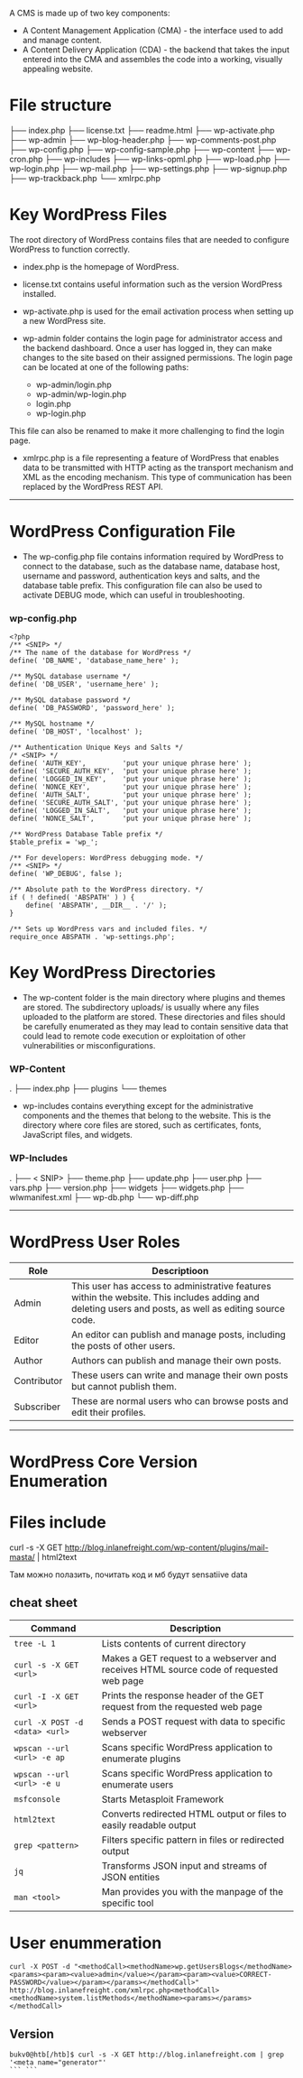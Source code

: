 A CMS is made up of two key components:

- A Content Management Application (CMA) - the interface used to add and manage content.
- A Content Delivery Application (CDA) - the backend that takes the input entered into the CMA and assembles the code into a working, visually appealing website.
# File structure
├── index.php
├── license.txt
├── readme.html
├── wp-activate.php
├── wp-admin
├── wp-blog-header.php
├── wp-comments-post.php
├── wp-config.php
├── wp-config-sample.php
├── wp-content
├── wp-cron.php
├── wp-includes
├── wp-links-opml.php
├── wp-load.php
├── wp-login.php
├── wp-mail.php
├── wp-settings.php
├── wp-signup.php
├── wp-trackback.php
└── xmlrpc.php

# Key WordPress Files

The root directory of WordPress contains files that are needed to configure WordPress to function correctly.

- index.php is the homepage of WordPress.

- license.txt contains useful information such as the version WordPress installed.

- wp-activate.php is used for the email activation process when setting up a new WordPress site.

- wp-admin folder contains the login page for administrator access and the backend dashboard. Once a user has logged in, they can make changes to the site based on their assigned permissions. The login page can be located at one of the following paths:
	- wp-admin/login.php
	- wp-admin/wp-login.php
	- login.php
	- wp-login.php

This file can also be renamed to make it more challenging to find the login page.

- xmlrpc.php is a file representing a feature of WordPress that enables data to be transmitted with HTTP acting as the transport mechanism and XML as the encoding mechanism. This type of communication has been replaced by the WordPress REST API.
___
# WordPress Configuration File

- The wp-config.php file contains information required by WordPress to connect to the database, such as the database name, database host, username and password, authentication keys and salts, and the database table prefix. This configuration file can also be used to activate DEBUG mode, which can useful in troubleshooting.
### wp-config.php
```
<?php
/** <SNIP> */
/** The name of the database for WordPress */
define( 'DB_NAME', 'database_name_here' );

/** MySQL database username */
define( 'DB_USER', 'username_here' );

/** MySQL database password */
define( 'DB_PASSWORD', 'password_here' );

/** MySQL hostname */
define( 'DB_HOST', 'localhost' );

/** Authentication Unique Keys and Salts */
/* <SNIP> */
define( 'AUTH_KEY',         'put your unique phrase here' );
define( 'SECURE_AUTH_KEY',  'put your unique phrase here' );
define( 'LOGGED_IN_KEY',    'put your unique phrase here' );
define( 'NONCE_KEY',        'put your unique phrase here' );
define( 'AUTH_SALT',        'put your unique phrase here' );
define( 'SECURE_AUTH_SALT', 'put your unique phrase here' );
define( 'LOGGED_IN_SALT',   'put your unique phrase here' );
define( 'NONCE_SALT',       'put your unique phrase here' );

/** WordPress Database Table prefix */
$table_prefix = 'wp_';

/** For developers: WordPress debugging mode. */
/** <SNIP> */
define( 'WP_DEBUG', false );

/** Absolute path to the WordPress directory. */
if ( ! defined( 'ABSPATH' ) ) {
	define( 'ABSPATH', __DIR__ . '/' );
}

/** Sets up WordPress vars and included files. */
require_once ABSPATH . 'wp-settings.php';

```

# Key WordPress Directories

- The wp-content folder is the main directory where plugins and themes are stored. The subdirectory uploads/ is usually where any files uploaded to the platform are stored. These directories and files should be carefully enumerated as they may lead to contain sensitive data that could lead to remote code execution or exploitation of other vulnerabilities or misconfigurations.
### WP-Content
.
├── index.php
├── plugins
└── themes

- wp-includes contains everything except for the administrative components and the themes that belong to the website. This is the directory where core files are stored, such as certificates, fonts, JavaScript files, and widgets.

### WP-Includes
.
├── < SNIP>
├── theme.php
├── update.php
├── user.php
├── vars.php
├── version.php
├── widgets
├── widgets.php
├── wlwmanifest.xml
├── wp-db.php
└── wp-diff.php
___
# WordPress User Roles
| Role | Descriptioon |
| ----------- | ----------- |
| Admin | This user has access to administrative features within the website. This includes adding and deleting users and posts, as well as editing source code. |
| Editor | An editor can publish and manage posts, including the posts of other users. |
| Author| Authors can publish and manage their own posts.|
|Contributor|These users can write and manage their own posts but cannot publish them.|
|Subscriber|These are normal users who can browse posts and edit their profiles.|
___
# WordPress Core Version Enumeration

# Files include
curl -s -X GET http://blog.inlanefreight.com/wp-content/plugins/mail-masta/ | html2text

Там можно полазить, почитать код и мб будут sensatiive data
## cheat sheet
| **Command** | **Description** |
| --------------|-------------------|
|`tree -L 1`|  Lists contents of current directory |
|`curl -s -X GET <url>`| Makes a GET request to a webserver and receives HTML source code of requested web page |
|`curl -I -X GET <url>`| Prints the response header of the GET request from the requested web page |
|`curl -X POST -d <data> <url>`| Sends a POST request with data to specific webserver |
|`wpscan --url <url> -e ap`| Scans specific WordPress application to enumerate plugins |
|`wpscan --url <url> -e u`| Scans specific WordPress application to enumerate users |
|`msfconsole`| Starts Metasploit Framework |
|`html2text`|  Converts redirected HTML output or files to easily readable output |
|`grep <pattern>`| Filters specific pattern in files or redirected output |
|`jq`| Transforms JSON input and streams of JSON entities |
|`man <tool>`| Man provides you with the manpage of the specific tool |                                                                                                                      
# User enummeration
```
curl -X POST -d "<methodCall><methodName>wp.getUsersBlogs</methodName><params><param><value>admin</value></param><param><value>CORRECT-PASSWORD</value></param></params></methodCall>" http://blog.inlanefreight.com/xmlrpc.php<methodCall><methodName>system.listMethods</methodName><params></params></methodCall>
```
## Version
``````shell-session
bukv0@htb[/htb]$ curl -s -X GET http://blog.inlanefreight.com | grep '<meta name="generator"'
``` ```
